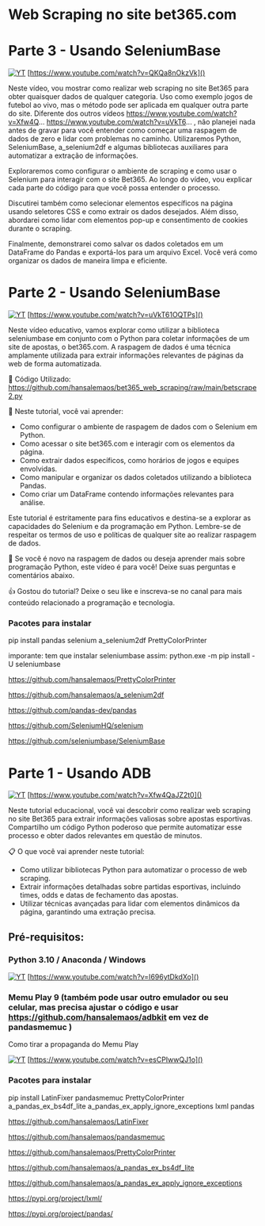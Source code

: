# Web Scraping no site bet365.com


# Parte 3 - Usando SeleniumBase

[![YT](https://i.ytimg.com/vi/QKQa8nOkzVk/maxresdefault.jpg)](https://www.youtube.com/watch?v=QKQa8nOkzVk)
[https://www.youtube.com/watch?v=QKQa8nOkzVk]()

Neste vídeo, vou mostrar como realizar web scraping no site Bet365 para obter quaisquer dados de qualquer categoria. Uso como exemplo jogos de futebol ao vivo, mas o método pode ser aplicada em qualquer outra parte do site. Diferente dos outros vídeos https://www.youtube.com/watch?v=Xfw4Q... https://www.youtube.com/watch?v=uVkT6... , não planejei nada antes de gravar para você entender como começar uma raspagem de dados de zero e lidar com problemas no caminho. Utilizaremos Python, SeleniumBase, a_selenium2df e algumas bibliotecas auxiliares para automatizar a extração de informações.

Exploraremos como configurar o ambiente de scraping e como usar o Selenium para interagir com o site Bet365. Ao longo do vídeo, vou explicar cada parte do código para que você possa entender o processo.

Discutirei também como selecionar elementos específicos na página usando seletores CSS e como extrair os dados desejados. Além disso, abordarei como lidar com elementos pop-up e consentimento de cookies durante o scraping.

Finalmente, demonstrarei como salvar os dados coletados em um DataFrame do Pandas e exportá-los para um arquivo Excel. Você verá como organizar os dados de maneira limpa e eficiente.

# Parte 2 - Usando SeleniumBase

[![YT](https://i.ytimg.com/vi/uVkT61OQTPs/maxresdefault.jpg)](https://www.youtube.com/watch?v=uVkT61OQTPs)
[https://www.youtube.com/watch?v=uVkT61OQTPs]()

Neste vídeo educativo, vamos explorar como utilizar a biblioteca seleniumbase em conjunto com o Python para coletar informações de um site de apostas, o bet365.com. A raspagem de dados é uma técnica amplamente utilizada para extrair informações relevantes de páginas da web de forma automatizada.

🔗 Código Utilizado:
https://github.com/hansalemaos/bet365_web_scraping/raw/main/betscrape2.py

📌 Neste tutorial, você vai aprender:
- Como configurar o ambiente de raspagem de dados com o Selenium em Python.
- Como acessar o site bet365.com e interagir com os elementos da página.
- Como extrair dados específicos, como horários de jogos e equipes envolvidas.
- Como manipular e organizar os dados coletados utilizando a biblioteca Pandas.
- Como criar um DataFrame contendo informações relevantes para análise.

Este tutorial é estritamente para fins educativos e destina-se a explorar as capacidades do Selenium e da programação em Python. Lembre-se de respeitar os termos de uso e políticas de qualquer site ao realizar raspagem de dados.

🔔 Se você é novo na raspagem de dados ou deseja aprender mais sobre programação Python, este vídeo é para você! Deixe suas perguntas e comentários abaixo.

👍 Gostou do tutorial? Deixe o seu like e inscreva-se no canal para mais conteúdo relacionado a programação e tecnologia.


### Pacotes para instalar 

pip install pandas selenium a_selenium2df PrettyColorPrinter

imporante: tem que instalar seleniumbase assim:
python.exe -m pip install -U seleniumbase



https://github.com/hansalemaos/PrettyColorPrinter

https://github.com/hansalemaos/a_selenium2df

https://github.com/pandas-dev/pandas

https://github.com/SeleniumHQ/selenium

https://github.com/seleniumbase/SeleniumBase


# Parte 1 - Usando ADB

[![YT](https://i.ytimg.com/vi/Xfw4QaJZ2t0/maxresdefault.jpg)](https://www.youtube.com/watch?v=Xfw4QaJZ2t0)
[https://www.youtube.com/watch?v=Xfw4QaJZ2t0]()

Neste tutorial educacional, você vai descobrir como realizar web scraping no site Bet365 para extrair 
informações valiosas sobre apostas esportivas. Compartilho um código Python poderoso que permite 
automatizar esse processo e obter dados relevantes em questão de minutos.

📋 O que você vai aprender neste tutorial:

- Como utilizar bibliotecas Python para automatizar o processo de web scraping.
- Extrair informações detalhadas sobre partidas esportivas, incluindo times, odds e datas de fechamento das apostas.
- Utilizar técnicas avançadas para lidar com elementos dinâmicos da página, garantindo uma extração precisa.

## Pré-requisitos:

### Python 3.10 / Anaconda / Windows 

[![YT](https://i.ytimg.com/vi/I696ytDkdXo/maxresdefault.jpg)](https://www.youtube.com/watch?v=I696ytDkdXo)
[https://www.youtube.com/watch?v=I696ytDkdXo]()

### Memu Play 9 (também pode usar outro emulador ou seu celular, mas precisa ajustar o código e usar https://github.com/hansalemaos/adbkit em vez de pandasmemuc )

Como tirar a propaganda do Memu Play 

[![YT](https://i.ytimg.com/vi/esCPIwwQJ1o/maxresdefault.jpg)](https://www.youtube.com/watch?v=esCPIwwQJ1o)
[https://www.youtube.com/watch?v=esCPIwwQJ1o]()

### Pacotes para instalar 

pip install LatinFixer pandasmemuc PrettyColorPrinter a_pandas_ex_bs4df_lite a_pandas_ex_apply_ignore_exceptions lxml pandas

https://github.com/hansalemaos/LatinFixer

https://github.com/hansalemaos/pandasmemuc

https://github.com/hansalemaos/PrettyColorPrinter

https://github.com/hansalemaos/a_pandas_ex_bs4df_lite

https://github.com/hansalemaos/a_pandas_ex_apply_ignore_exceptions

https://pypi.org/project/lxml/

https://pypi.org/project/pandas/




